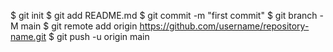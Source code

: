$ git init
$ git add README.md
$ git commit -m "first commit"
$ git branch -M main
$ git remote add origin https://github.com/username/repository-name.git
$ git push -u origin main
